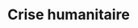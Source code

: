 ---
title: Crise humanitaire
longTitle: 'Crise humanitaire'
tags:
- gccommon
french:
- "[[Humanitarian crisis]]"
---